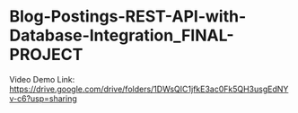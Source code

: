 # Blog-Postings-REST-API-with-Database-Integration_FINAL-PROJECT
Video Demo Link:
  https://drive.google.com/drive/folders/1DWsQIC1jfkE3ac0Fk5QH3usgEdNYv-c6?usp=sharing 
